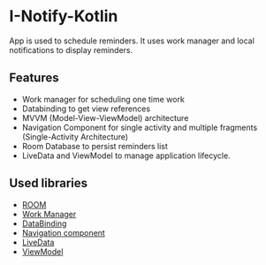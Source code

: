 # I-Notify-Kotlin

App is used to schedule reminders. It uses work manager and local notifications to display reminders.

##  Features

 - Work manager for scheduling one time work
 - Databinding to get view references
 - MVVM (Model-View-ViewModel) architecture
 - Navigation Component for single activity and multiple fragments (Single-Activity Architecture)
 - Room Database to persist reminders list
 - LiveData and ViewModel to manage application lifecycle.

## Used libraries

 - [ROOM](https://developer.android.com/jetpack/androidx/releases/room "ROOM Android Dev Docs")
 - [Work Manager](https://developer.android.com/topic/libraries/architecture/workmanager "Work manager Android Dev Docs")
 - [DataBinding](https://developer.android.com/topic/libraries/data-binding "DataBinding Android Dev Docs")
 - [Navigation component](https://developer.android.com/guide/navigation  "Navigation component Android Dev Docs")
 - [LiveData](https://developer.android.com/topic/libraries/architecture/livedata  "LiveData Android Dev Docs ")
 - [ViewModel](https://developer.android.com/topic/libraries/architecture/viewmodel "ViewModel Android Dev Docs")
